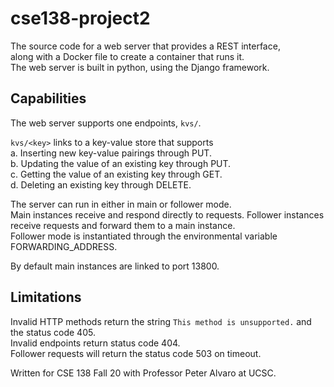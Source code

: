 # cse138-project2
 The source code for a web server that provides a REST interface,  
 along with a Docker file to create a container that runs it.  
 The web server is built in python, using the Django framework.
 
 ## Capabilities
 
 The web server supports one endpoints, `kvs/`.
 
 `kvs/<key>` links to a key-value store that supports  
    a. Inserting new key-value pairings through PUT.  
    b. Updating the value of an existing key through PUT.  
    c. Getting the value of an existing key through GET.  
    d. Deleting an existing key through DELETE.  

 The server can run in either in main or follower mode.  
 Main instances receive and respond directly to requests.
 Follower instances receive requests and forward them to a main instance.  
 Follower mode is instantiated through the environmental variable FORWARDING_ADDRESS. 

 By default main instances are linked to port 13800.
 
 ## Limitations
 
 Invalid HTTP methods return the string `This method is unsupported.` and the status code 405.  
 Invalid endpoints return status code 404.   
 Follower requests will return the status code 503 on timeout. 


Written for CSE 138 Fall 20 with Professor Peter Alvaro at UCSC.


